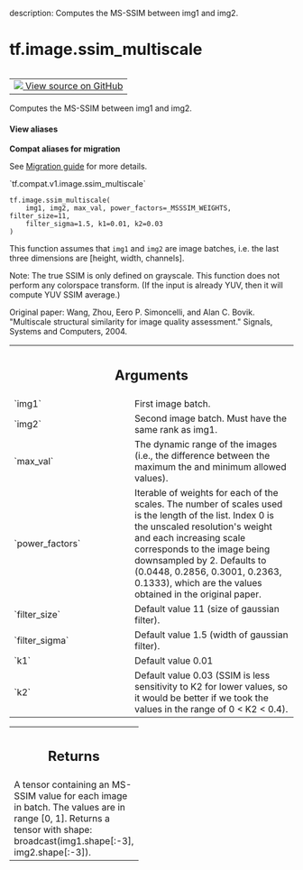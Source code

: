 description: Computes the MS-SSIM between img1 and img2.

<div itemscope itemtype="http://developers.google.com/ReferenceObject">
<meta itemprop="name" content="tf.image.ssim_multiscale" />
<meta itemprop="path" content="Stable" />
</div>

# tf.image.ssim_multiscale

<!-- Insert buttons and diff -->

<table class="tfo-notebook-buttons tfo-api nocontent" align="left">
<td>
  <a target="_blank" href="https://github.com/tensorflow/tensorflow/blob/r2.2/tensorflow/python/ops/image_ops_impl.py#L3647-L3771">
    <img src="https://www.tensorflow.org/images/GitHub-Mark-32px.png" />
    View source on GitHub
  </a>
</td>
</table>



Computes the MS-SSIM between img1 and img2.

<section class="expandable">
  <h4 class="showalways">View aliases</h4>
  <p>
<b>Compat aliases for migration</b>
<p>See
<a href="https://www.tensorflow.org/guide/migrate">Migration guide</a> for
more details.</p>
<p>`tf.compat.v1.image.ssim_multiscale`</p>
</p>
</section>

<pre class="devsite-click-to-copy prettyprint lang-py tfo-signature-link">
<code>tf.image.ssim_multiscale(
    img1, img2, max_val, power_factors=_MSSSIM_WEIGHTS, filter_size=11,
    filter_sigma=1.5, k1=0.01, k2=0.03
)
</code></pre>



<!-- Placeholder for "Used in" -->

This function assumes that `img1` and `img2` are image batches, i.e. the last
three dimensions are [height, width, channels].

Note: The true SSIM is only defined on grayscale.  This function does not
perform any colorspace transform.  (If the input is already YUV, then it will
compute YUV SSIM average.)

Original paper: Wang, Zhou, Eero P. Simoncelli, and Alan C. Bovik. "Multiscale
structural similarity for image quality assessment." Signals, Systems and
Computers, 2004.

<!-- Tabular view -->
 <table class="responsive fixed orange">
<colgroup><col width="214px"><col></colgroup>
<tr><th colspan="2"><h2 class="add-link">Arguments</h2></th></tr>

<tr>
<td>
`img1`
</td>
<td>
First image batch.
</td>
</tr><tr>
<td>
`img2`
</td>
<td>
Second image batch. Must have the same rank as img1.
</td>
</tr><tr>
<td>
`max_val`
</td>
<td>
The dynamic range of the images (i.e., the difference between the
maximum the and minimum allowed values).
</td>
</tr><tr>
<td>
`power_factors`
</td>
<td>
Iterable of weights for each of the scales. The number of
scales used is the length of the list. Index 0 is the unscaled
resolution's weight and each increasing scale corresponds to the image
being downsampled by 2.  Defaults to (0.0448, 0.2856, 0.3001, 0.2363,
0.1333), which are the values obtained in the original paper.
</td>
</tr><tr>
<td>
`filter_size`
</td>
<td>
Default value 11 (size of gaussian filter).
</td>
</tr><tr>
<td>
`filter_sigma`
</td>
<td>
Default value 1.5 (width of gaussian filter).
</td>
</tr><tr>
<td>
`k1`
</td>
<td>
Default value 0.01
</td>
</tr><tr>
<td>
`k2`
</td>
<td>
Default value 0.03 (SSIM is less sensitivity to K2 for lower values, so
it would be better if we took the values in the range of 0 < K2 < 0.4).
</td>
</tr>
</table>



<!-- Tabular view -->
 <table class="responsive fixed orange">
<colgroup><col width="214px"><col></colgroup>
<tr><th colspan="2"><h2 class="add-link">Returns</h2></th></tr>
<tr class="alt">
<td colspan="2">
A tensor containing an MS-SSIM value for each image in batch.  The values
are in range [0, 1].  Returns a tensor with shape:
broadcast(img1.shape[:-3], img2.shape[:-3]).
</td>
</tr>

</table>

